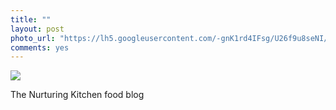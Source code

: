 ```yaml
---
title: ""
layout: post
photo_url: "https://lh5.googleusercontent.com/-gnK1rd4IFsg/U26f9u8seNI/AAAAAAAAApo/ETA6xqqSyU8/s512/066.JPG"
comments: yes
---
```


![](https://lh5.googleusercontent.com/-gnK1rd4IFsg/U26f9u8seNI/AAAAAAAAApo/ETA6xqqSyU8/s512/066.JPG)

The Nurturing Kitchen food blog
